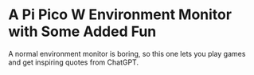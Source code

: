 # A Pi Pico W Environment Monitor with Some Added Fun
A normal environment monitor is boring, so this one lets you play games and get inspiring quotes from ChatGPT.
